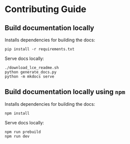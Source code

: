 # Contributing Guide

## Build documentation locally

Installs dependencies for building the docs:

```shell
pip install -r requirements.txt
```

Serve docs locally:

```shell
./download_lce_readme.sh
python generate_docs.py
python -m mkdocs serve
```
## Build documentation locally using `npm`

Installs dependencies for building the docs:

```shell
npm install
```

Serve docs locally:

```shell
npm run prebuild
npm run dev
```
